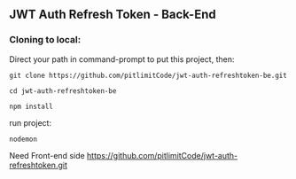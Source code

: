 ## JWT Auth Refresh Token - Back-End

### Cloning to local:  
Direct your path in command-prompt to put this project, then:  
```
git clone https://github.com/pitlimitCode/jwt-auth-refreshtoken-be.git
```
```
cd jwt-auth-refreshtoken-be
```
```
npm install
```

run project:
```
nodemon
```

Need Front-end side https://github.com/pitlimitCode/jwt-auth-refreshtoken.git  
